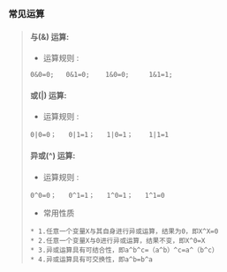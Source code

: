 ### 常见运算
>#### 与(&) 运算:
> * 运算规则 : 
>``` text
> 0&0=0;   0&1=0;    1&0=0;     1&1=1;
>``` 
>
>#### 或(|) 运算:
> * 运算规则 : 
>``` text
> 0|0=0；   0|1=1；   1|0=1；    1|1=1
>```
>#### 异或(^) 运算:
> * 运算规则 : 
>``` text
> 0^0=0；   0^1=1；   1^0=1；   1^1=0
>``` 
> * 常用性质
> ``` text 
> * 1.任意一个变量X与其自身进行异或运算，结果为0，即X^X=0
> * 2.任意一个变量X与0进行异或运算，结果不变，即X^0=X
> * 3.异或运算具有可结合性，即a^b^c=（a^b）^c=a^（b^c）
> * 4.异或运算具有可交换性，即a^b=b^a
```
 

